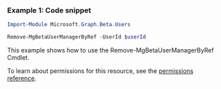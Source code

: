 ### Example 1: Code snippet

```powershellImport-Module Microsoft.Graph.Beta.Users

Remove-MgBetaUserManagerByRef -UserId $userId
```
This example shows how to use the Remove-MgBetaUserManagerByRef Cmdlet.
To learn about permissions for this resource, see the [permissions reference](/graph/permissions-reference).

